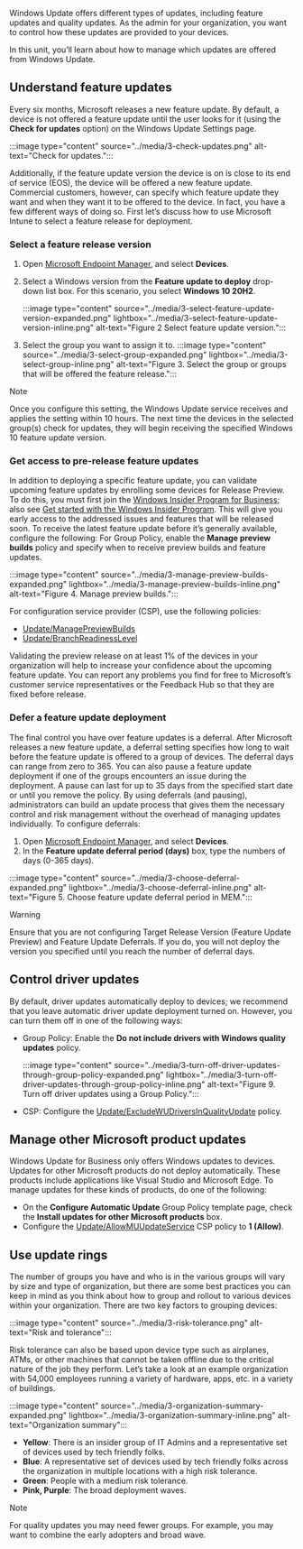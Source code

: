 Windows Update offers different types of updates, including feature updates and quality updates. As the admin for your organization, you want to control how these updates are provided to your devices.

In this unit, you’ll learn about how to manage which updates are offered from Windows Update.

## Understand feature updates

Every six months, Microsoft releases a new feature update. By default, a device is not offered a feature update until the user looks for it (using the **Check for updates** option) on the Windows Update Settings page.

:::image type="content" source="../media/3-check-updates.png" alt-text="Check for updates.":::

Additionally, if the feature update version the device is on is close to its end of service (EOS), the device will be offered a new feature update. Commercial customers, however, can specify which feature update they want and when they want it to be offered to the device. In fact, you have a few different ways of doing so. First let’s discuss how to use Microsoft Intune to select a feature release for deployment.

### Select a feature release version

1. Open [Microsoft Endpoint Manager](https://endpoint.microsoft.com/#home?azure-portal=true), and select **Devices**.
1. Select a Windows version from the **Feature update to deploy** drop-down list box. For this scenario, you select **Windows 10 20H2**.

    :::image type="content" source="../media/3-select-feature-update-version-expanded.png" lightbox="../media/3-select-feature-update-version-inline.png" alt-text="Figure 2 Select feature update version.":::
1. Select the group you want to assign it to.
    :::image type="content" source="../media/3-select-group-expanded.png" lightbox="../media/3-select-group-inline.png" alt-text="Figure 3. Select the group or groups that will be offered the feature release.":::

> [!NOTE]
> Once you configure this setting, the Windows Update service receives and applies the setting within 10 hours. The next time the devices in the selected group(s) check for updates, they will begin receiving the specified Windows 10 feature update version.

### Get access to pre-release feature updates

In addition to deploying a specific feature update, you can validate upcoming feature updates by enrolling some devices for Release Preview. To do this, you must first join the [Windows Insider Program for Business](https://insider.windows.com/for-business?azure-portal=true); also see [Get started with the Windows Insider Program](https://docs.microsoft.com/windows-insider/get-started?azure-portal=true). This will give you early access to the addressed issues and features that will be released soon. To receive the latest feature update before it’s generally available, configure the following:
For Group Policy, enable the **Manage preview builds** policy and specify when to receive preview builds and feature updates.

:::image type="content" source="../media/3-manage-preview-builds-expanded.png" lightbox="../media/3-manage-preview-builds-inline.png" alt-text="Figure 4. Manage preview builds.":::

For configuration service provider (CSP), use the following policies:

- [Update/ManagePreviewBuilds](https://docs.microsoft.com/windows/client-management/mdm/policy-csp-update#update-managepreviewbuilds?azure-portal=true)
- [Update/BranchReadinessLevel](https://docs.microsoft.com/windows/client-management/mdm/policy-csp-update#update-branchreadinesslevel?azure-portal=true)

Validating the preview release on at least 1% of the devices in your organization will help to increase your confidence about the upcoming feature update. You can report any problems you find for free to Microsoft’s customer service representatives or the Feedback Hub so that they are fixed before release.

### Defer a feature update deployment

The final control you have over feature updates is a deferral. After Microsoft releases a new feature update, a deferral setting specifies how long to wait before the feature update is offered to a group of devices. The deferral days can range from zero to 365. You can also pause a feature update deployment if one of the groups encounters an issue during the deployment. A pause can last for up to 35 days from the specified start date or until you remove the policy. By using deferrals (and pausing), administrators can build an update process that gives them the necessary control and risk management without the overhead of managing updates individually.
To configure deferrals:

1. Open [Microsoft Endpoint Manager](https://endpoint.microsoft.com/#home?azure-portal=true), and select **Devices**.
1. In the **Feature update deferral period (days)** box, type the numbers of days (0-365 days).

:::image type="content" source="../media/3-choose-deferral-expanded.png" lightbox="../media/3-choose-deferral-inline.png" alt-text="Figure 5. Choose feature update deferral period in MEM.":::

>[!WARNING]
>Ensure that you are not configuring Target Release Version (Feature Update Preview) and Feature Update Deferrals. If you do, you will not deploy the version you specified until you reach the number of deferral days.

## Control driver updates

By default, driver updates automatically deploy to devices; we recommend that you leave automatic driver update deployment turned on. However, you can turn them off in one of the following ways:

- Group Policy: Enable the **Do not include drivers with Windows quality updates** policy.

    :::image type="content" source="../media/3-turn-off-driver-updates-through-group-policy-expanded.png" lightbox="../media/3-turn-off-driver-updates-through-group-policy-inline.png" alt-text="Figure 9. Turn off driver updates using a Group Policy.":::

- CSP: Configure the [Update/ExcludeWUDriversInQualityUpdate](https://docs.microsoft.com/windows/client-management/mdm/policy-csp-update) policy.

## Manage other Microsoft product updates

Windows Update for Business only offers Windows updates to devices. Updates for other Microsoft products do not deploy automatically. These products include applications like Visual Studio and Microsoft Edge. To manage updates for these kinds of products, do one of the following:

- On the **Configure Automatic Update** Group Policy template page, check the **Install updates for other Microsoft products** box.
- Configure the [Update/AllowMUUpdateService](https://docs.microsoft.com/windows/client-management/mdm/policy-csp-update) CSP policy to **1 (Allow)**.

## Use update rings

The number of groups you have and who is in the various groups will vary by size and type of organization, but there are some best practices you can keep in mind as you think about how to group and rollout to various devices within your organization. There are two key factors to grouping devices:

:::image type="content" source="../media/3-risk-tolerance.png" alt-text="Risk and tolerance":::

Risk tolerance can also be based upon device type such as airplanes, ATMs, or other machines that cannot be taken offline due to the critical nature of the job they perform. Let’s take a look at an example organization with 54,000 employees running a variety of hardware, apps, etc. in a variety of buildings.

:::image type="content" source="../media/3-organization-summary-expanded.png" lightbox="../media/3-organization-summary-inline.png" alt-text="Organization summary":::

- **Yellow**: There is an insider group of IT Admins and a representative set of devices used by tech friendly folks.
- **Blue**: A representative set of devices used by tech friendly folks across the organization in multiple locations with a high risk tolerance.
- **Green**: People with a medium risk tolerance.
- **Pink, Purple**: The broad deployment waves.

> [!NOTE]
> For quality updates you may need fewer groups. For example, you may want to combine the early adopters and broad wave.
